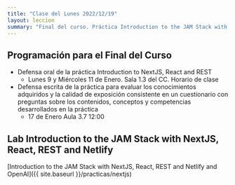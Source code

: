 ```yaml
---
title: "Clase del Lunes 2022/12/19"
layout: leccion
summary: "Final del curso. Práctica Introduction to the JAM Stack with NextJS, React, REST and Netlify"
---
```


## Programación para el Final del Curso

* Defensa oral de la práctica Introduction to NextJS, React and REST
  * Lunes 9 y Miércoles 11 de Enero. Sala 1.3 del CC. Horario de clase
* Defensa escrita de la práctica para evaluar los conocimientos adquiridos y la calidad de exposición consistente en un cuestionario con preguntas sobre los contenidos, conceptos y competencias desarrollados en la práctica
  * 17 de Enero Aula 3.7 12:00

## Lab Introduction to the JAM Stack with NextJS, React, REST and Netlify

[Introduction to the JAM Stack with NextJS, React, REST and Netlify and OpenAI]({{ site.baseurl }}/practicas/nextjs)

